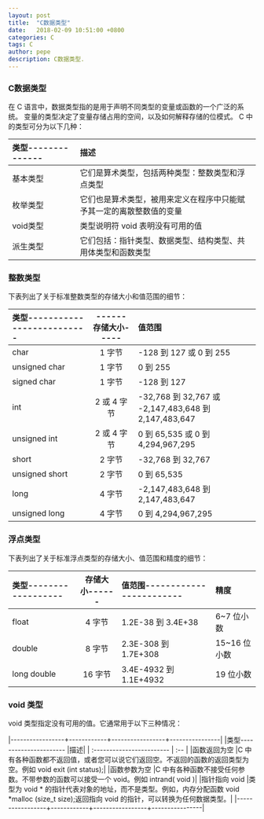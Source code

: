 ```yaml
---
layout: post
title:  "C数据类型"
date:   2018-02-09 10:51:00 +0800
categories: C
tags: C
author: pepe
description: C数据类型.
---
```


### **C数据类型**
在 C 语言中，数据类型指的是用于声明不同类型的变量或函数的一个广泛的系统。
变量的类型决定了变量存储占用的空间，以及如何解释存储的位模式。
 C 中的类型可分为以下几种：

|类型-------------- |描述|
| :--------         | :---- |
|基本类型	        |它们是算术类型，包括两种类型：整数类型和浮点类型|
|枚举类型	        |它们也是算术类型，被用来定义在程序中只能赋予其一定的离散整数值的变量|
|void类型	        |类型说明符 void 表明没有可用的值|
|派生类型	        |它们包括：指针类型、数据类型、结构类型、共用体类型和函数类型|

### **整数类型**
下表列出了关于标准整数类型的存储大小和值范围的细节：

|类型-------------------------- |------存储大小-----|值范围|
| :---------------------------- |:-----------------:|:---- |
|char	                        |1 字节	            |-128 到 127 或 0 到 255|
|unsigned char	                |1 字节	            |0 到 255|
|signed char	                |1 字节	            |-128 到 127|
|int	                        |2 或 4 字节	    |-32,768 到 32,767 或 -2,147,483,648 到 2,147,483,647|
|unsigned int	                |2 或 4 字节	    |0 到 65,535 或 0 到 4,294,967,295|
|short	                        |2 字节	            |-32,768 到 32,767|
|unsigned short	                |2 字节	            |0 到 65,535|
|long	                        |4 字节	            |-2,147,483,648 到 2,147,483,647|
|unsigned long	                |4 字节	            |0 到 4,294,967,295|

### **浮点类型**
下表列出了关于标准浮点类型的存储大小、值范围和精度的细节：

|类型------------------ |存储大小------ |值范围------------------------ |精度|
| :-------------------- | :-----------: | :---------------------------- | :--- |
|float	                |4 字节	        |1.2E-38 到 3.4E+38	            |6~7 位小数|
|double	                |8 字节	        |2.3E-308 到 1.7E+308	        |15~16 位小数|
|long double	        |16 字节	    |3.4E-4932 到 1.1E+4932	        |19 位小数|

### **void 类型**
void 类型指定没有可用的值。它通常用于以下三种情况：

|-----------------+------------+-----------------+----------------|
|类型---------------------- |描述|
| :------------------------ | :-- |
|函数返回为空	            |C 中有各种函数都不返回值，或者您可以说它们返回空。不返回的函数的返回类型为空。例如 void exit (int status);|
|函数参数为空	            |C 中有各种函数不接受任何参数。不带参数的函数可以接受一个 void。例如 intrand( void )|
|指针指向 void	            |类型为 void * 的指针代表对象的地址，而不是类型。例如，内存分配函数 void *malloc (size_t size);返回指向 void 的指针，可以转换为任何数据类型。|
|-----------------+------------+-----------------+----------------|











